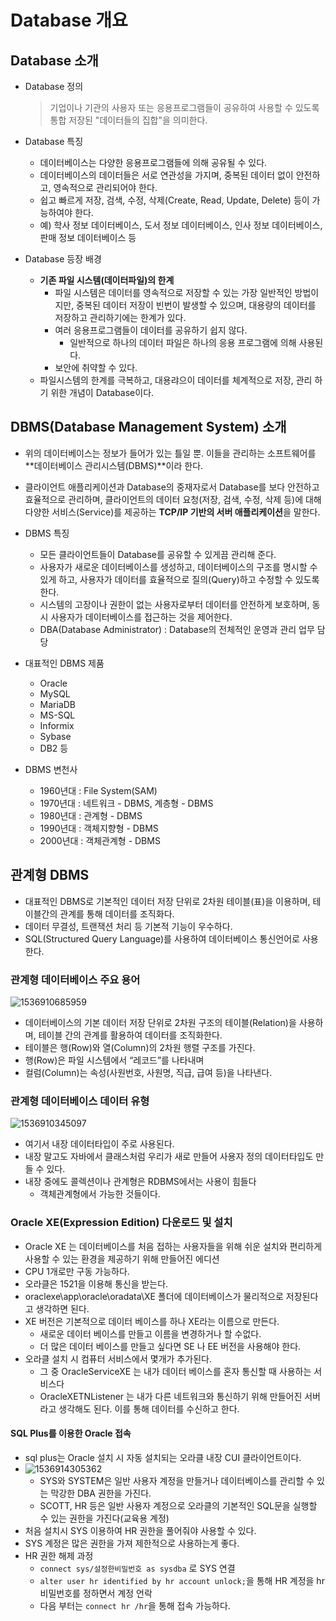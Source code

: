# Database 개요

## Database 소개

* Database 정의

  > 기업이나 기관의 사용자 또는 응용프로그램들이 공유하여 사용할 수 있도록 통합 저장된 "데이터들의 집합"을 의미한다.

* Database 특징

  * 데이터베이스는 다양한 응용프로그램들에 의해 공유될 수 있다.
  * 데이터베이스의 데이터들은 서로 연관성을 가지며, 중복된 데이터 없이 안전하고, 영속적으로 관리되어야 한다.
  * 쉽고 빠르게 저장, 검색, 수정, 삭제(Create, Read, Update, Delete) 등이 가능하여야 한다.
  * 예) 학사 정보 데이터베이스, 도서 정보 데이터베이스, 인사 정보 데이터베이스, 판매 정보 데이터베이스 등

* Database 등장 배경

  * **기존 파일 시스템(데이터파일)의 한계**
    * 파일 시스템은 데이터를 영속적으로 저장할 수 있는 가장 일반적인 방법이지만, 중복된 데이터 저장이 빈번이 발생할 수 있으며, 대용량의 데이터를 저장하고 관리하기에는 한계가 있다.
    * 여러 응용프로그램들이 데이터를 공유하기 쉽지 않다.
      * 일반적으로 하나의 데이터 파일은 하나의 응용 프로그램에 의해 사용된다.
    * 보안에 취약할 수 있다.
  * 파일시스템의 한계를 극복하고, 대용랴으이 데이터를 체계적으로 저장, 관리 하기 위한 개념이 Database이다.



## DBMS(Database Management System) 소개

* 위의 데이터베이스는 정보가 들어가 있는 틀일 뿐. 이들을 관리하는 소프트웨어를 **데이터베이스 관리시스템(DBMS)**이라 한다.

* 클라이언트 애플리케이션과 Database의 중재자로서 Database를 보다 안전하고 효율적으로 관리하며, 클라이언트의 데이터 요청(저장, 검색, 수정, 삭제 등)에 대해 다양한 서비스(Service)를 제공하는 **TCP/IP 기반의 서버 애플리케이션**을 말한다.

* DBMS 특징
  * 모든 클라이언트들이 Database를 공유할 수 있게끔 관리해 준다.
  * 사용자가 새로운 데이터베이스를 생성하고, 데이터베이스의 구조를 명시할 수 있게 하고, 사용자가 데이터를  효율적으로 질의(Query)하고 수정할 수 있도록 한다.
  * 시스템의 고장이나 권한이 없는 사용자로부터 데이터를 안전하게 보호하며, 동시 사용자가 데이터베이스를 접근하는 것을 제어한다.
  * DBA(Database Administrator) : Database의 전체적인 운영과 관리 업무 담당
* 대표적인 DBMS 제품
  * Oracle
  * MySQL
  * MariaDB
  * MS-SQL
  * Informix
  * Sybase
  * DB2 등

* DBMS 변천사
  * 1960년대 : File System(SAM)
  * 1970년대 : 네트워크 - DBMS, 계층형 - DBMS
  * 1980년대 : 관계형 - DBMS
  * 1990년대 : 객체지향형 - DBMS
  * 2000년대 : 객체관계형 - DBMS



## 관계형 DBMS

* 대표적인 DBMS로 기본적인 데이터 저장 단위로 2차원 테이블(표)을 이용하며, 
  테이블간의 관계를 통해 데이터를 조직화다.
* 데이터 무결성, 트랜잭션 처리 등 기본적 기능이 우수하다.
* SQL(Structured Query Language)를 사용하여 데이터베이스 통신언어로 사용한다.



### 관계형 데이터베이스 주요 용어

![1536910685959](image/table.png)

* 데이터베이스의 기본 데이터 저장 단위로 2차원 구조의 테이블(Relation)을 사용하며, 테이블 간의 관계를 활용하여 데이터를 조직화한다.
* 테이블은 행(Row)와 열(Column)의 2차원 행렬 구조를 가진다.
* 행(Row)은 파일 시스템에서 “레코드”를 나타내며
* 컬럼(Column)는 속성(사원번호, 사원명, 직급, 급여 등)을 나타낸다.



### 관계형 데이터베이스 데이터 유형

![1536910345097](image/datatype.png)
* 여기서 내장 데이터타입이 주로 사용된다.
* 내장 말고도 자바에서 클래스처럼 우리가 새로 만들어 사용자 정의 데이터타입도 만들 수 있다.
* 내장 중에도 콜렉션이나 관계형은 RDBMS에서는 사용이 힘들다
  * 객체관계형에서 가능한 것들이다.



### Oracle XE(Expression Edition) 다운로드 및 설치

* Oracle XE 는 데이터베이스를 처음 접하는 사용자들을 위해 쉬운 설치와 편리하게 사용할 수 있는 환경을 제공하기 위해 만들어진 에디션
* CPU 1개로만 구동 가능하다.
* 오라클은 1521을 이용해 통신을 받는다.
* oraclexe\app\oracle\oradata\XE 폴더에 데이터베이스가 물리적으로 저장된다고 생각하면 된다.
* XE 버전은 기본적으로 데이터 베이스를 하나 XE라는 이름으로 만든다.
  * 새로운 데이터 베이스를 만들고 이름을 변경하거나 할 수없다.
  * 더 많은 데이터 베이스를 만들고 싶다면 SE 나 EE 버전을 사용해야 한다.
* 오라클 설치 시 컴퓨터 서비스에서 몇개가 추가된다.
  * 그 중 OracleServiceXE 는 내가 데이터 베이스를 혼자 통신할 때 사용하는 서비스다
  * OracleXETNListener 는 내가 다른 네트워크와 통신하기 위해 만들어진 서버라고 생각해도 된다. 이를 통해 데이터를 수신하고 한다.



#### SQL Plus를 이용한 Oracle 접속

* sql plus는 Oracle 설치 시 자동 설치되는 오라클 내장 CUI 클라이언트이다.
* ![1536914305362](image/account.png)
  * SYS와 SYSTEM은 일반 사용자 계정을 만들거나 데이터베이스를 관리할 수 있는 막강한 DBA 권한을 가진다.
  * SCOTT, HR 등은 일반 사용자 계정으로 오라클의 기본적인 SQL문을 실행할 수 있는 권한을 가진다(교육용 계정)
* 처음 설치시 SYS 이용하여 HR 권한을 풀어줘야 사용할 수 있다.
* SYS 계정은 많은 권한을 가져 제한적으로 사용하는게 좋다.
* HR 권한 해제 과정
  * `connect sys/설정한비밀번호 as sysdba` 로 SYS 연결
  * `alter user hr identified by hr account unlock;`을 통해 HR 계정을 hr 비밀번호를 정하면서 계정 언락
  * 다음 부터는 `connect hr /hr`을 통해 접속 가능하다.

